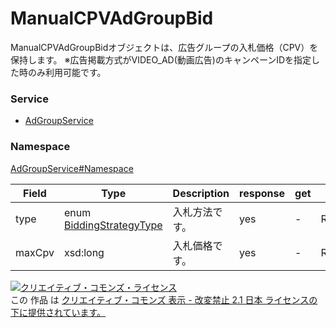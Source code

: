 

# ManualCPVAdGroupBid

ManualCPVAdGroupBidオブジェクトは、広告グループの入札価格（CPV）を保持します。
※広告掲載方式がVIDEO_AD(動画広告)のキャンペーンIDを指定した時のみ利用可能です。

### Service

+ [AdGroupService](../../services/AdGroupService.md)

### Namespace

[AdGroupService#Namespace](../../services/AdGroupService.md#namespace)

| Field | Type | Description | response | get | add | set | remove |
| ----- | ---- | ----------- | -------- | --------- | --------- | --------- | --------- |
| type | enum <a href="./BiddingStrategyType.md">BiddingStrategyType</a> | 入札方法です。 | yes | - | Requirement | Requirement<br/>NotUpdatable | Ignore<br/>NotUpdatable | |
| maxCpv | xsd:long | 入札価格です。 | yes | - | Requirement | Requirement<br/>Updatable | Ignore<br/>NotUpdatable | |

<a rel="license" href="http://creativecommons.org/licenses/by-nd/2.1/jp/"><img alt="クリエイティブ・コモンズ・ライセンス" style="border-width:0" src="https://i.creativecommons.org/l/by-nd/2.1/jp/88x31.png" /></a><br />この 作品 は <a rel="license" href="http://creativecommons.org/licenses/by-nd/2.1/jp/">クリエイティブ・コモンズ 表示 - 改変禁止 2.1 日本 ライセンスの下に提供されています。</a>
